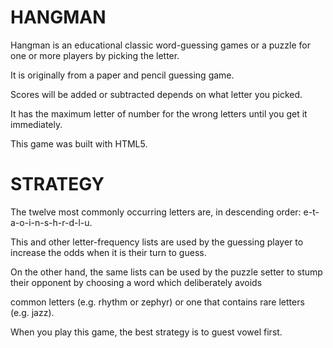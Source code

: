 HANGMAN
=======

Hangman is an educational classic word-guessing games or a puzzle for one or more players by picking the letter. 

It is originally from a paper and pencil guessing game. 

Scores will be added or subtracted depends on what letter you picked. 

It has the maximum letter of number for the wrong letters until you get it immediately. 

This game was built with HTML5.


STRATEGY
========

The twelve most commonly occurring letters are, in descending order: e-t-a-o-i-n-s-h-r-d-l-u. 

This and other letter-frequency lists are used by the guessing player to increase the odds when it is their turn to guess.

On the other hand, the same lists can be used by the puzzle setter to stump their opponent by choosing a word which deliberately avoids

common letters (e.g. rhythm or zephyr) or one that contains rare letters (e.g. jazz).

When you play this game, the best strategy is to guest vowel first.
